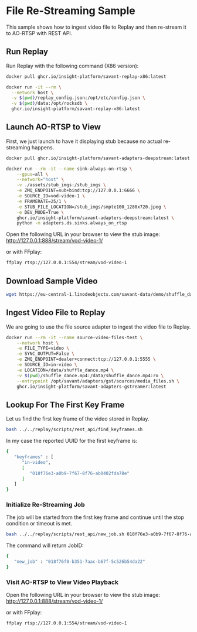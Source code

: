# File Re-Streaming Sample

This sample shows how to ingest video file to Replay and then re-stream it to AO-RTSP with REST API.

## Run Replay

Run Replay with the following command (X86 version):

```bash
docker pull ghcr.io/insight-platform/savant-replay-x86:latest

docker run -it --rm \
  --network host \
  -v $(pwd)/replay_config.json:/opt/etc/config.json \
  -v $(pwd)/data:/opt/rocksdb \
  ghcr.io/insight-platform/savant-replay-x86:latest
```

## Launch AO-RTSP to View

First, we just launch to have it displaying stub because no actual re-streaming happens.

```bash
docker pull ghcr.io/insight-platform/savant-adapters-deepstream:latest

docker run --rm -it --name sink-always-on-rtsp \
    --gpus=all \
    --network="host" \
    -v ./assets/stub_imgs:/stub_imgs \
    -e ZMQ_ENDPOINT=sub+bind:tcp://127.0.0.1:6666 \
    -e SOURCE_ID=vod-video-1 \
    -e FRAMERATE=25/1 \
    -e STUB_FILE_LOCATION=/stub_imgs/smpte100_1280x720.jpeg \
    -e DEV_MODE=True \
    ghcr.io/insight-platform/savant-adapters-deepstream:latest \
    python -m adapters.ds.sinks.always_on_rtsp
```

Open the following URL in your browser to view the stub image: http://127.0.0.1:888/stream/vod-video-1/

or with FFplay:

```bash
ffplay rtsp://127.0.0.1:554/stream/vod-video-1
```

## Download Sample Video

```bash
wget https://eu-central-1.linodeobjects.com/savant-data/demo/shuffle_dance.mp4
```

## Ingest Video File to Replay

We are going to use the file source adapter to ingest the video file to Replay.

```bash
docker run --rm -it --name source-video-files-test \
    --network host \
    -e FILE_TYPE=video \
    -e SYNC_OUTPUT=False \
    -e ZMQ_ENDPOINT=dealer+connect:tcp://127.0.0.1:5555 \
    -e SOURCE_ID=in-video \
    -e LOCATION=/data/shuffle_dance.mp4 \
    -v $(pwd)/shuffle_dance.mp4:/data/shuffle_dance.mp4:ro \
    --entrypoint /opt/savant/adapters/gst/sources/media_files.sh \
    ghcr.io/insight-platform/savant-adapters-gstreamer:latest
```

## Lookup For The First Key Frame

Let us find the first key frame of the video stored in Replay.

```bash
bash ../../replay/scripts/rest_api/find_keyframes.sh
```

In my case the reported UUID for the first keyframe is:

```bash
{
   "keyframes" : [
      "in-video",
      [
         "018f76e3-a0b9-7f67-8f76-ab0402fda78e"
      ]
   ]
}
```

### Initialize Re-Streaming Job

The job will be started from the first key frame and continue until the stop condition or timeout is met.

```bash
bash ../../replay/scripts/rest_api/new_job.sh 018f76e3-a0b9-7f67-8f76-ab0402fda78e
```

The command will return JobID:

```bash
{
   "new_job" : "018f76f0-b351-7aac-b67f-5c526b54da22"
}
```

### Visit AO-RTSP to View Video Playback

Open the following URL in your browser to view the stub image: http://127.0.0.1:888/stream/vod-video-1/

or with FFplay:

```bash
ffplay rtsp://127.0.0.1:554/stream/vod-video-1
```
